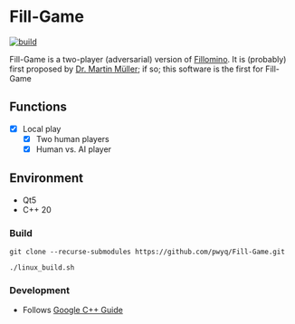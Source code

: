 # Fill-Game

[![build](https://github.com/pwyq/Fill-Game/actions/workflows/c-cpp.yml/badge.svg)](https://github.com/pwyq/Fill-Game/actions/workflows/c-cpp.yml)

Fill-Game is a two-player (adversarial) version of [Fillomino](https://en.wikipedia.org/wiki/Fillomino). It is (probably) first proposed by [Dr. Martin Müller](https://webdocs.cs.ualberta.ca/~mmueller/); if so; this software is the first for Fill-Game

## Functions
- [x] Local play
    - [x] Two human players
    - [x] Human vs. AI player

## Environment
- Qt5
- C++ 20

### Build
```
git clone --recurse-submodules https://github.com/pwyq/Fill-Game.git
```

```
./linux_build.sh
```

### Development

- Follows [Google C++ Guide](https://google.github.io/styleguide/cppguide.html)
